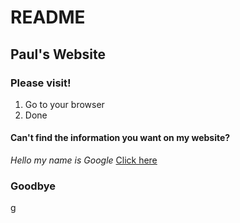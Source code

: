# README 
## Paul's Website 
### Please visit! 
1. Go to your browser 
2. Done 
#### Can't find the information you want on my website? 
 _Hello my name is Google_
[Click here](www.google.com) 
### Goodbye  
g